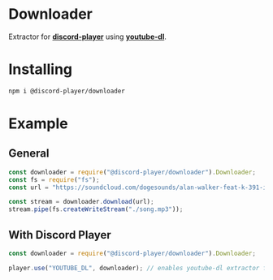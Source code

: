 # Downloader
Extractor for **[discord-player](https://npmjs.com/package/discord-player)** using **[youtube-dl](https://npmjs.com/package/youtube-dl)**.

# Installing

```sh
npm i @discord-player/downloader
```

# Example
## General
```js
const downloader = require("@discord-player/downloader").Downloader;
const fs = require("fs");
const url = "https://soundcloud.com/dogesounds/alan-walker-feat-k-391-ignite";

const stream = downloader.download(url);
stream.pipe(fs.createWriteStream("./song.mp3"));
```

## With Discord Player
```js
const downloader = require("@discord-player/downloader").Downloader;

player.use("YOUTUBE_DL", downloader); // enables youtube-dl extractor for discord-player
```
